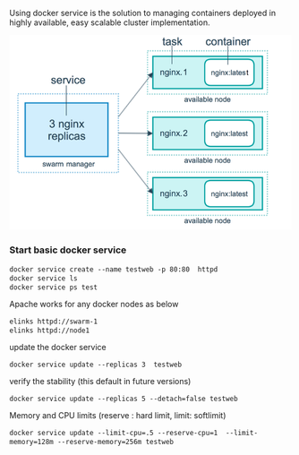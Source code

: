 

Using docker service is the solution to managing containers deployed in highly available, easy scalable cluster implementation.

![](https://github.com/Kasunmadura/docker/blob/master/docker_swarm/services/docker-swarm-nginx.png)

###  Start basic docker service

    docker service create --name testweb -p 80:80  httpd
    docker service ls
    docker service ps test

Apache works for any docker nodes  as below

    elinks httpd://swarm-1
    elinks httpd://node1

update the docker service

    docker service update --replicas 3  testweb

verify the stability (this default in future versions)

    docker service update --replicas 5 --detach=false testweb

Memory and CPU limits (reserve : hard limit, limit: softlimit)

    docker service update --limit-cpu=.5 --reserve-cpu=1  --limit-memory=128m --reserve-memory=256m testweb

